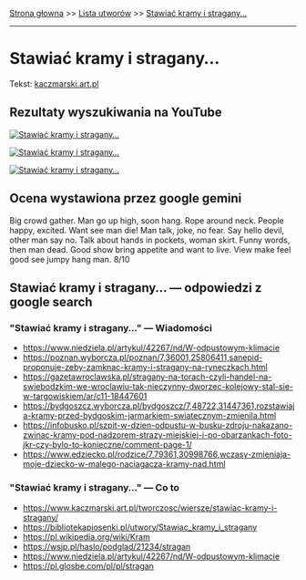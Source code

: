 [Strona głowna](../index.md) >> [Lista utworów](../list.md) >> [Stawiać kramy i stragany…](564.md)

---

# Stawiać kramy i stragany…

Tekst: [kaczmarski.art.pl](https://www.kaczmarski.art.pl/tworczosc/wiersze/stawiac-kramy-i-stragany/)

## Rezultaty wyszukiwania na YouTube

[![Stawiać kramy i stragany…](http://img.youtube.com/vi/RMYGoUojqLM/0.jpg)](https://www.youtube.com/watch?v=RMYGoUojqLM "Jacek Kaczmarski Był Prawdziwym Diabłem Dla Swojej Rodziny - YouTube")

[![Stawiać kramy i stragany…](http://img.youtube.com/vi/-YGS9vhmFS0/0.jpg)](https://www.youtube.com/watch?v=-YGS9vhmFS0 "Jacek Kaczmarski Mury - YouTube")

[![Stawiać kramy i stragany…](http://img.youtube.com/vi/GqJjiAXnWdQ/0.jpg)](https://www.youtube.com/watch?v=GqJjiAXnWdQ "Jałta - Jacek Kaczmarski - YouTube")

## Ocena wystawiona przez google gemini

Big crowd gather. Man go up high, soon hang. Rope around neck. People happy, excited. Want see man die! Man talk, joke, no fear. Say hello devil, other man say no. Talk about hands in pockets, woman skirt. Funny words, then man dead. Good show bring appetite and want to live. View make feel good see jumpy hang man. 8/10


## Stawiać kramy i stragany… — odpowiedzi z google search

### "Stawiać kramy i stragany…" — Wiadomości

 - <https://www.niedziela.pl/artykul/42267/nd/W-odpustowym-klimacie>
 - <https://poznan.wyborcza.pl/poznan/7,36001,25806411,sanepid-proponuje-zeby-zamknac-kramy-i-stragany-na-ryneczkach.html>
 - <https://gazetawroclawska.pl/stragany-na-torach-czyli-handel-na-swiebodzkim-we-wroclawiu-tak-nieczynny-dworzec-kolejowy-stal-sie-w-targowiskiem/ar/c11-18447601>
 - <https://bydgoszcz.wyborcza.pl/bydgoszcz/7,48722,31447361,rozstawiaja-kramy-przed-bydgoskim-jarmarkiem-swiatecznym-zmienila.html>
 - <https://infobusko.pl/szpit-w-dzien-odpustu-w-busku-zdroju-nakazano-zwinac-kramy-pod-nadzorem-strazy-miejskiej-i-po-obarzankach-foto-jkr-czy-bylo-to-konieczne/comment-page-1/>
 - <https://www.edziecko.pl/rodzice/7,79361,30998766,wczasy-zmieniaja-moje-dziecko-w-malego-naciagacza-kramy-nad.html>

### "Stawiać kramy i stragany…" — Co to

 - <https://www.kaczmarski.art.pl/tworczosc/wiersze/stawiac-kramy-i-stragany/>
 - <https://bibliotekapiosenki.pl/utwory/Stawiac_kramy_i_stragany>
 - <https://pl.wikipedia.org/wiki/Kram>
 - <https://wsjp.pl/haslo/podglad/21234/stragan>
 - <https://www.niedziela.pl/artykul/42267/nd/W-odpustowym-klimacie>
 - <https://pl.glosbe.com/pl/pl/stragan>

